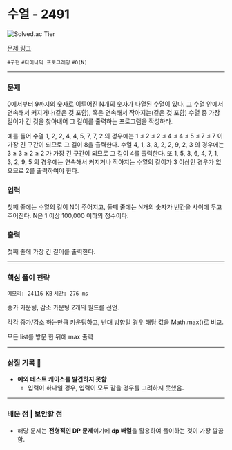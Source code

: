 # 수열 - 2491

![Solved.ac
Tier](https://img.shields.io/badge/solved.ac-Silver%20IV-435F7A?style=for-the-badge&logo=solved.ac)

[문제 링크](https://www.acmicpc.net/problem/2491)


`#구현` `#다이나믹 프로그래밍` `#O(N)`

---

### 문제
0에서부터 9까지의 숫자로 이루어진 N개의 숫자가 나열된 수열이 있다. 그 수열 안에서 연속해서 커지거나(같은 것 포함), 혹은 연속해서 작아지는(같은 것 포함) 수열 중 가장 길이가 긴 것을 찾아내어 그 길이를 출력하는 프로그램을 작성하라.

예를 들어 수열 1, 2, 2, 4, 4, 5, 7, 7, 2 의 경우에는 1 ≤ 2 ≤ 2 ≤ 4 ≤ 4 ≤ 5 ≤ 7 ≤ 7 이 가장 긴 구간이 되므로 그 길이 8을 출력한다. 수열 4, 1, 3, 3, 2, 2, 9, 2, 3 의 경우에는 3 ≥ 3 ≥ 2 ≥ 2 가 가장 긴 구간이 되므로 그 길이 4를 출력한다. 또 1, 5, 3, 6, 4, 7, 1, 3, 2, 9, 5 의 경우에는 연속해서 커지거나 작아지는 수열의 길이가 3 이상인 경우가 없으므로 2를 출력하여야 한다.

### 입력
첫째 줄에는 수열의 길이 N이 주어지고, 둘째 줄에는 N개의 숫자가 빈칸을 사이에 두고 주어진다. N은 1 이상 100,000 이하의 정수이다.

### 출력
첫째 줄에 가장 긴 길이를 출력한다.

<hr>

### 핵심 풀이 전략

`메모리: 24116 KB`
`시간: 276 ms`

증가 카운팅, 감소 카운팅 2개의 필드를 선언.

각각 증가/감소 하는만큼 카운팅하고, 반대 방향일 경우 해당 값을 Math.max()로 비교.

모든 list를 방문 한 뒤에 max 출력

---

### 삽질 기록 🧠

- **예외 테스트 케이스를 발견하지 못함**
    - 입력이 하나일 경우, 입력이 모두 같을 경우를 고려하지 못했음.

---

### 배운 점 | 보안할 점
- 해당 문제는 **전형적인 DP 문제**이기에 **dp 배열**을 활용하여 풀이하는 것이 가장 깔끔함.
